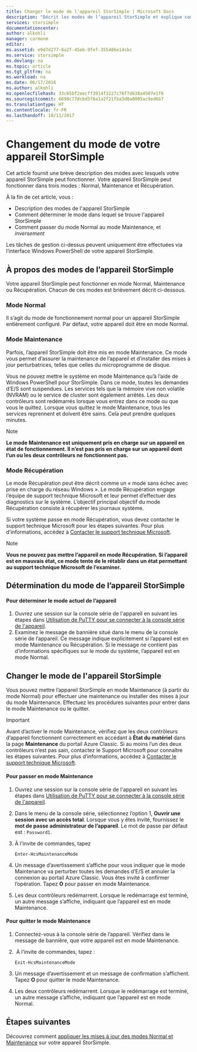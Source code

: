 ```yaml
---
title: Changer le mode de l'appareil StorSimple | Microsoft Docs
description: "Décrit les modes de l’appareil StorSimple et explique comment utiliser Windows PowerShell for StorSimple pour changer le mode de l’appareil."
services: storsimple
documentationcenter: 
author: alkohli
manager: carmonm
editor: 
ms.assetid: e9d7d277-8a2f-45eb-9fef-355486e14cbc
ms.service: storsimple
ms.devlang: na
ms.topic: article
ms.tgt_pltfrm: na
ms.workload: na
ms.date: 06/17/2016
ms.author: alkohli
ms.openlocfilehash: 33c65bf2eecff3914f3227c76f7d638a4507e1f6
ms.sourcegitcommit: 6699c77dcbd5f8a1a2f21fba3d0a0005ac9ed6b7
ms.translationtype: HT
ms.contentlocale: fr-FR
ms.lasthandoff: 10/11/2017
---
```

# <a name="change-the-device-mode-on-your-storsimple-device"></a>Changement du mode de votre appareil StorSimple
Cet article fournit une brève description des modes avec lesquels votre appareil StorSimple peut fonctionner. Votre appareil StorSimple peut fonctionner dans trois modes : Normal, Maintenance et Récupération. 

À la fin de cet article, vous :

* Description des modes de l'appareil StorSimple
* Comment déterminer le mode dans lequel se trouve l'appareil StorSimple
* Comment passer du mode Normal au mode Maintenance, et *inversement*

Les tâches de gestion ci-dessus peuvent uniquement être effectuées via l’interface Windows PowerShell de votre appareil StorSimple.

## <a name="about-storsimple-device-modes"></a>À propos des modes de l’appareil StorSimple
Votre appareil StorSimple peut fonctionner en mode Normal, Maintenance ou Récupération. Chacun de ces modes est brièvement décrit ci-dessous.

### <a name="normal-mode"></a>Mode Normal
Il s’agit du mode de fonctionnement normal pour un appareil StorSimple entièrement configuré. Par défaut, votre appareil doit être en mode Normal.

### <a name="maintenance-mode"></a>Mode Maintenance
Parfois, l’appareil StorSimple doit être mis en mode Maintenance. Ce mode vous permet d’assurer la maintenance de l’appareil et d’installer des mises à jour perturbatrices, telles que celles du microprogramme de disque.

Vous ne pouvez mettre le système en mode Maintenance qu’à l’aide de Windows PowerShell pour StorSimple. Dans ce mode, toutes les demandes d’E/S sont suspendues. Les services tels que la mémoire vive non volatile (NVRAM) ou le service de cluster sont également arrêtés. Les deux contrôleurs sont redémarrés lorsque vous entrez dans ce mode ou que vous le quittez. Lorsque vous quittez le mode Maintenance, tous les services reprennent et doivent être sains. Cela peut prendre quelques minutes.

> [!NOTE]
> **Le mode Maintenance est uniquement pris en charge sur un appareil en état de fonctionnement. Il n’est pas pris en charge sur un appareil dont l’un ou les deux contrôleurs ne fonctionnent pas.** 
> </br>
> 
> 

### <a name="recovery-mode"></a>Mode Récupération
Le mode Récupération peut être décrit comme un « mode sans échec avec prise en charge du réseau Windows ». Le mode Récupération engage l’équipe de support technique Microsoft et leur permet d’effectuer des diagnostics sur le système. L’objectif principal objectif du mode Récupération consiste à récupérer les journaux système.

Si votre système passe en mode Récupération, vous devez contacter le support technique Microsoft pour les étapes suivantes. Pour plus d’informations, accédez à [Contacter le support technique Microsoft](storsimple-contact-microsoft-support.md).

> [!NOTE]
> **Vous ne pouvez pas mettre l’appareil en mode Récupération. Si l’appareil est en mauvais état, ce mode tente de le rétablir dans un état permettant au support technique Microsoft de l’examiner.**
> 
> 

## <a name="determine-storsimple-device-mode"></a>Détermination du mode de l’appareil StorSimple
#### <a name="to-determine-the-current-device-mode"></a>Pour déterminer le mode actuel de l’appareil
1. Ouvrez une session sur la console série de l'appareil en suivant les étapes dans [Utilisation de PuTTY pour se connecter à la console série de l'appareil](storsimple-deployment-walkthrough.md#use-putty-to-connect-to-the-device-serial-console).
2. Examinez le message de bannière situé dans le menu de la console série de l’appareil. Ce message indique explicitement si l’appareil est en mode Maintenance ou Récupération. Si le message ne contient pas d’informations spécifiques sur le mode du système, l’appareil est en mode Normal.

## <a name="change-the-storsimple-device-mode"></a>Changer le mode de l'appareil StorSimple
Vous pouvez mettre l’appareil StorSimple en mode Maintenance (à partir du mode Normal) pour effectuer une maintenance ou installer des mises à jour du mode Maintenance. Effectuez les procédures suivantes pour entrer dans le mode Maintenance ou le quitter.

> [!IMPORTANT]
> Avant d’activer le mode Maintenance, vérifiez que les deux contrôleurs d’appareil fonctionnent correctement en accédant à **État du matériel** dans la page **Maintenance** du portail Azure Classic. Si au moins l’un des deux contrôleurs n’est pas sain, contactez le Support Microsoft pour connaître les étapes suivantes. Pour plus d’informations, accédez à [Contacter le support technique Microsoft](storsimple-contact-microsoft-support.md).
> 
> 

#### <a name="to-enter-maintenance-mode"></a>Pour passer en mode Maintenance
1. Ouvrez une session sur la console série de l'appareil en suivant les étapes dans [Utilisation de PuTTY pour se connecter à la console série de l'appareil](storsimple-deployment-walkthrough.md#use-putty-to-connect-to-the-device-serial-console).
2. Dans le menu de la console série, sélectionnez l’option 1, **Ouvrir une session avec un accès total**. Lorsque vous y êtes invité, fournissez le **mot de passe administrateur de l’appareil**. Le mot de passe par défaut est : `Password1`.
3. À l'invite de commandes, tapez 
   
    `Enter-HcsMaintenanceMode`
4. Un message d’avertissement s’affiche pour vous indiquer que le mode Maintenance va perturber toutes les demandes d’E/S et annuler la connexion au portail Azure Classic. Vous êtes invité à confirmer l’opération. Tapez **O** pour passer en mode Maintenance.
5. Les deux contrôleurs redémarrent. Lorsque le redémarrage est terminé, un autre message s’affiche, indiquant que l’appareil est en mode Maintenance.

#### <a name="to-exit-maintenance-mode"></a>Pour quitter le mode Maintenance
1. Connectez-vous à la console série de l’appareil. Vérifiez dans le message de bannière, que votre appareil est en mode Maintenance.
2.  À l’invite de commandes, tapez :
   
    `Exit-HcsMaintenanceMode`
3. Un message d’avertissement et un message de confirmation s’affichent. Tapez **O** pour quitter le mode Maintenance.
4. Les deux contrôleurs redémarrent. Lorsque le redémarrage est terminé, un autre message s’affiche, indiquant que l’appareil est en mode Normal.

## <a name="next-steps"></a>Étapes suivantes
Découvrez comment [appliquer les mises à jour des modes Normal et Maintenance](storsimple-update-device.md) sur votre appareil StorSimple.

